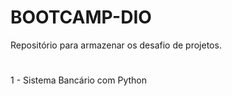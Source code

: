 # BOOTCAMP-DIO

Repositório para armazenar os desafio de projetos.
#

1 - Sistema Bancário com Python
